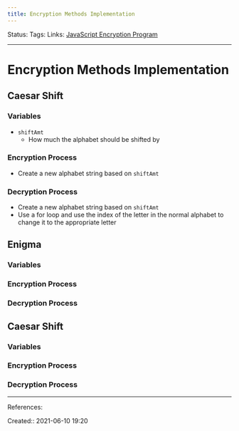 ```yaml
---
title: Encryption Methods Implementation
---
```

Status:
Tags:
Links: [JavaScript Encryption Program](out/javascript-encryption-program.md)
___
# Encryption Methods Implementation
## Caesar Shift
### Variables
- `shiftAmt`
	- How much the alphabet should be shifted by
### Encryption Process
- Create a new alphabet string based on `shiftAmt`
### Decryption Process
- Create a new alphabet string based on `shiftAmt`
- Use a for loop and use the index of the letter in the normal alphabet to change it to the appropriate letter
## Enigma
### Variables
### Encryption Process
### Decryption Process
## Caesar Shift
### Variables
### Encryption Process
### Decryption Process
___
References:

Created:: 2021-06-10 19:20